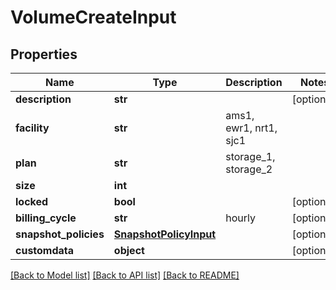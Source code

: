 # VolumeCreateInput


## Properties
Name | Type | Description | Notes
------------ | ------------- | ------------- | -------------
**description** | **str** |  | [optional] 
**facility** | **str** | ams1, ewr1, nrt1, sjc1 | 
**plan** | **str** | storage_1, storage_2 | 
**size** | **int** |  | 
**locked** | **bool** |  | [optional] 
**billing_cycle** | **str** | hourly | [optional] 
**snapshot_policies** | [**SnapshotPolicyInput**](SnapshotPolicyInput.md) |  | [optional] 
**customdata** | **object** |  | [optional] 

[[Back to Model list]](../README.md#documentation-for-models) [[Back to API list]](../README.md#documentation-for-api-endpoints) [[Back to README]](../README.md)


